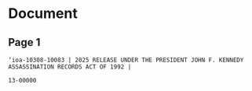 # Document

## Page 1

```text
‘ioa-10308-10083 | 2025 RELEASE UNDER THE PRESIDENT JOHN F. KENNEDY ASSASSINATION RECORDS ACT OF 1992 |

13-00000
```

